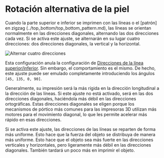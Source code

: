 Rotación alternativa de la piel
====
Cuando la parte superior e inferior se imprimen con las líneas o el [patrón] en zigzag (../top_bottom/top_bottom_pattern.md), las líneas se orientan normalmente en las direcciones diagonales, alternando las dos direcciones cada vez. Si se activa este ajuste, se alternarán en su lugar cuatro direcciones: dos direcciones diagonales, la vertical y la horizontal.

![Alternar cuatro direcciones](../images/skin_alternate_rotation.gif)

Esta configuración anula la configuración de [Direcciones de la línea superior/inferior](../top_bottom/skin_angles.md). Sin embargo, el comportamiento es el mismo. De hecho, este ajuste puede ser emulado completamente introduciendo los ángulos `[45, 135, 0, 90]`.

Generalmente, su impresión será la más rígida en la dirección longitudinal a la dirección de las líneas. Si este ajuste no está activado, será en las dos direcciones diagonales, haciéndola más débil en las direcciones ortográficas. Estas direcciones diagonales se eligen porque los mecanismos de pórtico más comunes para las impresoras 3D utilizan más motores para el movimiento diagonal, lo que les permite acelerar más rápido en esas direcciones.

Si se activa este ajuste, las direcciones de las líneas se reparten de forma más uniforme. Esto hace que la fuerza del objeto se distribuya de manera más uniforme. Esto hace que el objeto sea más fuerte en las direcciones verticales y horizontales, pero ligeramente más débil en las direcciones diagonales. También tardará un poco más en imprimir el objeto.